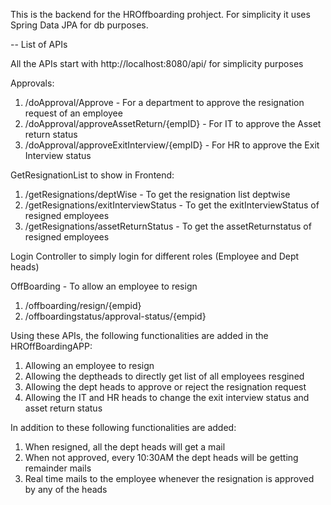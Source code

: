 This is the backend for the HROffboarding prohject.
For simplicity it uses Spring Data JPA for db purposes.

-- List of APIs

All the APIs start with http://localhost:8080/api/ for simplicity purposes


Approvals:

1. /doApproval/Approve - For a department to approve the resignation request of an employee
2. /doApproval/approveAssetReturn/{empID} - For IT to approve the Asset return status
3. /doApproval/approveExitInterview/{empID} - For HR to approve the Exit Interview status

GetResignationList to show in Frontend:

1. /getResignations/deptWise - To get the resignation list deptwise
2. /getResignations/exitInterviewStatus - To get the exitInterviewStatus of resigned employees
3. /getResignations/assetReturnStatus - To get the assetReturnstatus of resigned employees

Login Controller to simply login for different roles (Employee and Dept heads)

OffBoarding - To allow an employee to resign

1. /offboarding/resign/{empid}
2. /offboardingstatus/approval-status/{empid}

Using these APIs, the following functionalities are added in the HROffBoardingAPP:

1. Allowing an employee to resign
2. Allowing the deptheads to directly get list of all employees resgined
3. Allowing the dept heads to approve or reject the resignation request
4. Allowing the IT and HR heads to change the exit interview status and asset return status

In addition to these following functionalities are added:

1. When resigned, all the dept heads will get a mail
2. When not approved, every 10:30AM the dept heads will be getting remainder mails
3. Real time mails to the employee whenever the resignation is approved by any of the heads
